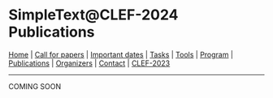 # SimpleText@CLEF-2024 Publications

[Home](./) | [Call for papers](../en/CFP.md) | [Important dates](../en/dates.md) | [Tasks](../en/tasks.md)  | [Tools](../en/tools.md) | [Program](../en/program.md) | [Publications](../en/publications.md) | [Organizers](../en/organizers.md) | [Contact](../en/contact.md) | [CLEF-2023](https://simpletext-project.com/2023/clef/)

---

COMING SOON
